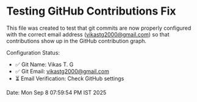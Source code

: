 # Testing GitHub Contributions Fix

This file was created to test that git commits are now properly configured with the correct email address (vikastg2000@gmail.com) so that contributions show up in the GitHub contribution graph.

Configuration Status:
- ✅ Git Name: Vikas T. G
- ✅ Git Email: vikastg2000@gmail.com
- ⏳ Email Verification: Check GitHub settings

Date: Mon Sep  8 07:59:54 PM IST 2025

